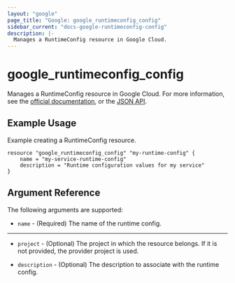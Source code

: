 ```yaml
---
layout: "google"
page_title: "Google: google_runtimeconfig_config"
sidebar_current: "docs-google-runtimeconfig-config"
description: |-
  Manages a RuntimeConfig resource in Google Cloud.
---
```


# google\_runtimeconfig\_config

Manages a RuntimeConfig resource in Google Cloud. For more information, see the
[official documentation](https://cloud.google.com/deployment-manager/runtime-configurator/),
or the
[JSON API](https://cloud.google.com/deployment-manager/runtime-configurator/reference/rest/).

## Example Usage

Example creating a RuntimeConfig resource.

```hcl
resource "google_runtimeconfig_config" "my-runtime-config" {
 	name = "my-service-runtime-config"
 	description = "Runtime configuration values for my service"
}
```

## Argument Reference

The following arguments are supported:

* `name` - (Required) The name of the runtime config.

- - -

* `project` - (Optional) The project in which the resource belongs. If it
is not provided, the provider project is used.

* `description` - (Optional) The description to associate with the runtime
config.

